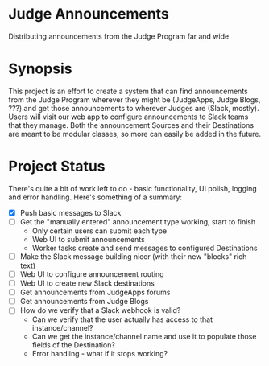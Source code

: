 # Judge Announcements
Distributing announcements from the Judge Program far and wide

# Synopsis
This project is an effort to create a system that can find announcements from the Judge Program wherever they might be (JudgeApps, Judge Blogs, ???) and get those announcements to wherever Judges are (Slack, mostly). Users will visit
our web app to configure announcements to Slack teams that they manage. Both the announcement Sources and their Destinations are meant to be modular classes, so more can easily be added in the future.

# Project Status
There's quite a bit of work left to do - basic functionality, UI polish, logging and error handling. Here's something of a summary:

- [x] Push basic messages to Slack
- [ ] Get the "manually entered" announcement type working, start to finish
  - Only certain users can submit each type
  - Web UI to submit announcements
  - Worker tasks create and send messages to configured Destinations
- [ ] Make the Slack message building nicer (with their new "blocks" rich text)
- [ ] Web UI to configure announcement routing
- [ ] Web UI to create new Slack destinations
- [ ] Get announcements from JudgeApps forums
- [ ] Get announcements from Judge Blogs
- [ ] How do we verify that a Slack webhook is valid?
  - Can we verify that the user actually has access to that instance/channel?
  - Can we get the instance/channel name and use it to populate those fields of the Destination?
  - Error handling - what if it stops working?
